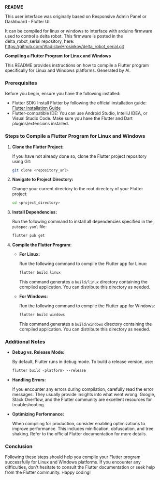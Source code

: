 **README**

This user interface was originally based on Responsive Admin Panel or Dashboard - Flutter UI.

It can be compiled for linux or windows to interface with arduino firmware used to control a delta robot. This firmware is posted in the delta_robot_serial repository, here: https://github.com/VladislavHrosinkov/delta_robot_serial.git

**Compiling a Flutter Program for Linux and Windows**

This README provides instructions on how to compile a Flutter program specifically for Linux and Windows platforms. Generated by AI.

### Prerequisites

Before you begin, ensure you have the following installed:

- Flutter SDK: Install Flutter by following the official installation guide: [Flutter Installation Guide](https://flutter.dev/docs/get-started/install)
- Flutter-compatible IDE: You can use Android Studio, IntelliJ IDEA, or Visual Studio Code. Make sure you have the Flutter and Dart plugins/extensions installed.

### Steps to Compile a Flutter Program for Linux and Windows

1. **Clone the Flutter Project:**
   
   If you have not already done so, clone the Flutter project repository using Git:

   ```bash
   git clone <repository_url>
   ```

2. **Navigate to Project Directory:**
   
   Change your current directory to the root directory of your Flutter project:

   ```bash
   cd <project_directory>
   ```

3. **Install Dependencies:**
   
   Run the following command to install all dependencies specified in the `pubspec.yaml` file:

   ```bash
   flutter pub get
   ```

4. **Compile the Flutter Program:**

   - **For Linux:**
     
     Run the following command to compile the Flutter app for Linux:
     
     ```bash
     flutter build linux
     ```

     This command generates a `build/linux` directory containing the compiled application. You can distribute this directory as needed.

   - **For Windows:**
     
     Run the following command to compile the Flutter app for Windows:
     
     ```bash
     flutter build windows
     ```

     This command generates a `build/windows` directory containing the compiled application. You can distribute this directory as needed.

### Additional Notes

- **Debug vs. Release Mode:**
  
  By default, Flutter runs in debug mode. To build a release version, use:
  
  ```bash
  flutter build <platform> --release
  ```

- **Handling Errors:**
  
  If you encounter any errors during compilation, carefully read the error messages. They usually provide insights into what went wrong. Google, Stack Overflow, and the Flutter community are excellent resources for troubleshooting.

- **Optimizing Performance:**
  
  When compiling for production, consider enabling optimizations to improve performance. This includes minification, obfuscation, and tree shaking. Refer to the official Flutter documentation for more details.

### Conclusion

Following these steps should help you compile your Flutter program successfully for Linux and Windows platforms. If you encounter any difficulties, don't hesitate to consult the Flutter documentation or seek help from the Flutter community. Happy coding!